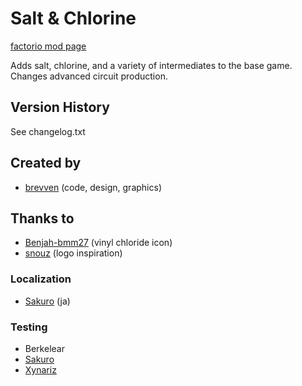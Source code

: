 # Salt & Chlorine

[factorio mod page](https://mods.factorio.com/mod/bzchlorine)

Adds salt, chlorine, and a variety of intermediates to the base game. Changes advanced circuit production.

## Version History
See changelog.txt

## Created by

- [brevven](https://mods.factorio.com/user/brevven) (code, design, graphics)

## Thanks to 
- [Benjah-bmm27](https://commons.wikimedia.org/wiki/File:Vinyl-chloride-3D-vdW.png) (vinyl chloride icon)
- [snouz](https://github.com/snouz) (logo inspiration)


### Localization

- [Sakuro](https://github.com/sakuro) (ja)

### Testing
- Berkelear
- [Sakuro](https://github.com/sakuro)
- [Xynariz](https://github.com/Xynariz)



